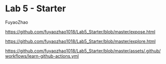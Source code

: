 # Lab 5 - Starter

FuyaoZhao

https://github.com/fuyaozhao1018/Lab5_Starter/blob/master/expose.html

https://github.com/fuyaozhao1018/Lab5_Starter/blob/master/explore.html

https://github.com/fuyaozhao1018/Lab5_Starter/blob/master/assets/.github/workflows/learn-github-actions.yml